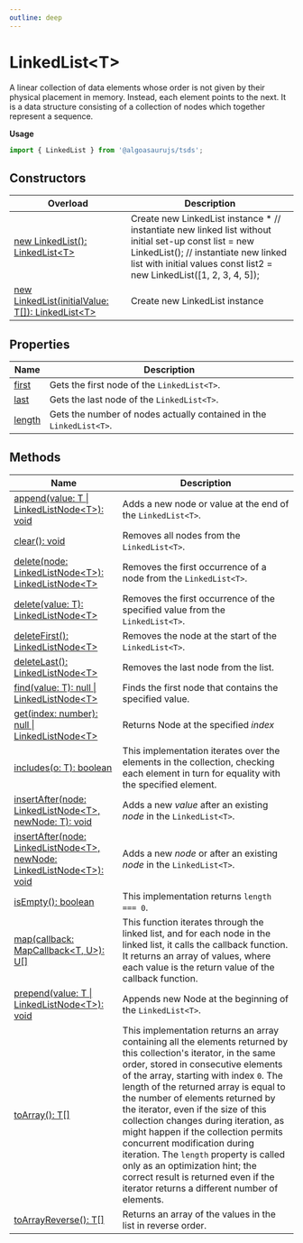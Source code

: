 ```yaml
---
outline: deep
---
```


# ****LinkedList&lt;T&gt;****

A linear collection of data elements whose order is not given by their physical placement in memory.
Instead, each element points to the next.
It is a data structure consisting of a collection of nodes which together represent a sequence.

**Usage**

```typescript
import { LinkedList } from '@algoasaurujs/tsds';
```

## **Constructors**

| Overload                                                                                                                                        | Description                                                                                                                                                                                                               |
| ----------------------------------------------------------------------------------------------------------------------------------------------- | ------------------------------------------------------------------------------------------------------------------------------------------------------------------------------------------------------------------------- |
| [new LinkedList&lpar;&rpar;&colon; LinkedList&lt;T&gt;](/data-structures/LinkedList/constructors/constructors)                                  | Create new LinkedList instance  * // instantiate new linked list without initial set-up const list = new LinkedList();  // instantiate new linked list with initial values const list2 = new LinkedList([1, 2, 3, 4, 5]); |
| [new LinkedList&lpar;initialValue&colon; T&lsqb;&rsqb;&rpar;&colon; LinkedList&lt;T&gt;](/data-structures/LinkedList/constructors/constructors) | Create new LinkedList instance                                                                                                                                                                                            |

## **Properties**

| Name                                                    | Description                                                         |
| ------------------------------------------------------- | ------------------------------------------------------------------- |
| [first](/data-structures/LinkedList/properties/first)   | Gets the first node of the `LinkedList<T>`.                         |
| [last](/data-structures/LinkedList/properties/last)     | Gets the last node of the `LinkedList<T>`.                          |
| [length](/data-structures/LinkedList/properties/length) | Gets the number of nodes actually contained in the `LinkedList<T>`. |

## **Methods**

| Name                                                                                                                                                                    | Description                                                                                                                                                                                                                                                                                                                                                                                                                                                                                                                                                                                                 |
| ----------------------------------------------------------------------------------------------------------------------------------------------------------------------- | ----------------------------------------------------------------------------------------------------------------------------------------------------------------------------------------------------------------------------------------------------------------------------------------------------------------------------------------------------------------------------------------------------------------------------------------------------------------------------------------------------------------------------------------------------------------------------------------------------------- |
| [append&lpar;value&colon; T &vert; LinkedListNode&lt;T&gt;&rpar;&colon; void](/data-structures/LinkedList/methods/append)                                               | Adds a new node or value at the end of the `LinkedList<T>`.                                                                                                                                                                                                                                                                                                                                                                                                                                                                                                                                                 |
| [clear&lpar;&rpar;&colon; void](/data-structures/LinkedList/methods/clear)                                                                                              | Removes all nodes from the `LinkedList<T>`.                                                                                                                                                                                                                                                                                                                                                                                                                                                                                                                                                                 |
| [delete&lpar;node&colon; LinkedListNode&lt;T&gt;&rpar;&colon; LinkedListNode&lt;T&gt;](/data-structures/LinkedList/methods/delete)                                      | Removes the first occurrence of a node from the `LinkedList<T>`.                                                                                                                                                                                                                                                                                                                                                                                                                                                                                                                                            |
| [delete&lpar;value&colon; T&rpar;&colon; LinkedListNode&lt;T&gt;](/data-structures/LinkedList/methods/delete)                                                           | Removes the first occurrence of the specified value from the `LinkedList<T>`.                                                                                                                                                                                                                                                                                                                                                                                                                                                                                                                               |
| [deleteFirst&lpar;&rpar;&colon; LinkedListNode&lt;T&gt;](/data-structures/LinkedList/methods/deleteFirst)                                                               | Removes the node at the start of the `LinkedList<T>`.                                                                                                                                                                                                                                                                                                                                                                                                                                                                                                                                                       |
| [deleteLast&lpar;&rpar;&colon; LinkedListNode&lt;T&gt;](/data-structures/LinkedList/methods/deleteLast)                                                                 | Removes the last node from the list.                                                                                                                                                                                                                                                                                                                                                                                                                                                                                                                                                                        |
| [find&lpar;value&colon; T&rpar;&colon; null &vert; LinkedListNode&lt;T&gt;](/data-structures/LinkedList/methods/find)                                                   | Finds the first node that contains the specified value.                                                                                                                                                                                                                                                                                                                                                                                                                                                                                                                                                     |
| [get&lpar;index&colon; number&rpar;&colon; null &vert; LinkedListNode&lt;T&gt;](/data-structures/LinkedList/methods/get)                                                | Returns Node at the specified _index_                                                                                                                                                                                                                                                                                                                                                                                                                                                                                                                                                                       |
| [includes&lpar;o&colon; T&rpar;&colon; boolean](/data-structures/LinkedList/methods/includes)                                                                           | This implementation iterates over the elements in the collection, checking each element in turn for equality with the specified element.                                                                                                                                                                                                                                                                                                                                                                                                                                                                    |
| [insertAfter&lpar;node&colon; LinkedListNode&lt;T&gt;&comma; newNode&colon; T&rpar;&colon; void](/data-structures/LinkedList/methods/insertAfter)                       | Adds a new _value_ after an existing _node_ in the `LinkedList<T>`.                                                                                                                                                                                                                                                                                                                                                                                                                                                                                                                                         |
| [insertAfter&lpar;node&colon; LinkedListNode&lt;T&gt;&comma; newNode&colon; LinkedListNode&lt;T&gt;&rpar;&colon; void](/data-structures/LinkedList/methods/insertAfter) | Adds a new _node_ or after an existing _node_ in the `LinkedList<T>`.                                                                                                                                                                                                                                                                                                                                                                                                                                                                                                                                       |
| [isEmpty&lpar;&rpar;&colon; boolean](/data-structures/LinkedList/methods/isEmpty)                                                                                       | This implementation returns `length === 0`.                                                                                                                                                                                                                                                                                                                                                                                                                                                                                                                                                                 |
| [map&lpar;callback&colon; MapCallback&lt;T&comma; U&gt;&rpar;&colon; U&lsqb;&rsqb;](/data-structures/LinkedList/methods/map)                                            | This function iterates through the linked list, and for each node in the linked list, it calls the callback function. It returns an array of values, where each value is the return value of the callback function.                                                                                                                                                                                                                                                                                                                                                                                         |
| [prepend&lpar;value&colon; T &vert; LinkedListNode&lt;T&gt;&rpar;&colon; void](/data-structures/LinkedList/methods/prepend)                                             | Appends new Node at the beginning of the `LinkedList<T>`.                                                                                                                                                                                                                                                                                                                                                                                                                                                                                                                                                   |
| [toArray&lpar;&rpar;&colon; T&lsqb;&rsqb;](/data-structures/LinkedList/methods/toArray)                                                                                 | This implementation returns an array containing all the elements returned by this collection's iterator, in the same order, stored in consecutive elements of the array, starting with index `0`. The length of the returned array is equal to the number of elements returned by the iterator, even if the size of this collection changes during iteration, as might happen if the collection permits concurrent modification during iteration. The `length` property is called only as an optimization hint; the correct result is returned even if the iterator returns a different number of elements. |
| [toArrayReverse&lpar;&rpar;&colon; T&lsqb;&rsqb;](/data-structures/LinkedList/methods/toArrayReverse)                                                                   | Returns an array of the values in the list in reverse order.                                                                                                                                                                                                                                                                                                                                                                                                                                                                                                                                                |

